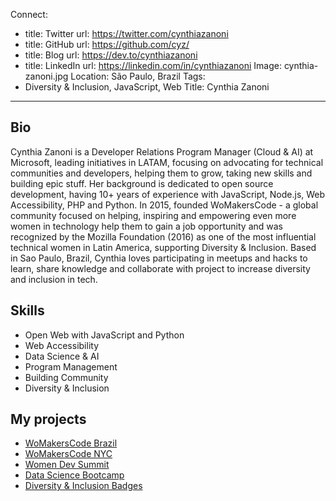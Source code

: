 Connect:
  - title: Twitter
    url: https://twitter.com/cynthiazanoni
  - title: GitHub
    url: https://github.com/cyz/
  - title: Blog
    url: https://dev.to/cynthiazanoni
  - title: LinkedIn
    url: https://linkedin.com/in/cynthiazanoni
Image: cynthia-zanoni.jpg
Location: São Paulo, Brazil
Tags:
  - Diversity & Inclusion, JavaScript, Web
Title: Cynthia Zanoni
---
## Bio
Cynthia Zanoni is a Developer Relations Program Manager (Cloud & AI) at Microsoft, leading initiatives in LATAM, focusing on advocating for technical communities and developers, helping them to grow, taking new skills and building epic stuff. Her background is dedicated to open source development, having 10+ years of experience with JavaScript, Node.js, Web Accessibility, PHP and Python. 
In 2015, founded WoMakersCode - a global community focused on helping, inspiring and empowering even more women in technology help them to gain a job opportunity and was recognized by the Mozilla Foundation (2016) as one of the most influential technical women in Latin America, supporting Diversity & Inclusion.
Based in Sao Paulo, Brazil, Cynthia loves participating in meetups and hacks to learn, share knowledge and collaborate with project to increase diversity and inclusion in tech.
  
## Skills
* Open Web with JavaScript and Python
* Web Accessibility
* Data Science & AI
* Program Management
* Building Community
* Diversity & Inclusion

## My projects
* [WoMakersCode Brazil](https://womakerscode.org)
* [WoMakersCode NYC](https://www.meetup.com/womakerscode-newyorkcity/)
* [Women Dev Summit](http://womendevsummit.com/)
* [Data Science Bootcamp](https://womakerscode.org/datascience-bootamp-saopaulo)
* [Diversity & Inclusion Badges](https://www.youracclaim.com/users/cynthia-zanoni/badges)
